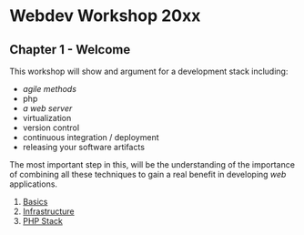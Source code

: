 # Webdev Workshop 20xx

## Chapter 1 - Welcome

This workshop will show and argument for a development stack including:

- _agile methods_
- php
- _a web server_
- virtualization
- version control
- continuous integration / deployment
- releasing your software artifacts

The most important step in this, will be the understanding of the
importance of combining all these techniques to gain a real benefit in 
developing _web_ applications.

1. [Basics](doc/basics.md)
2. [Infrastructure](doc/infrastructure.md)
3. [PHP Stack](doc/php-stack.md)
